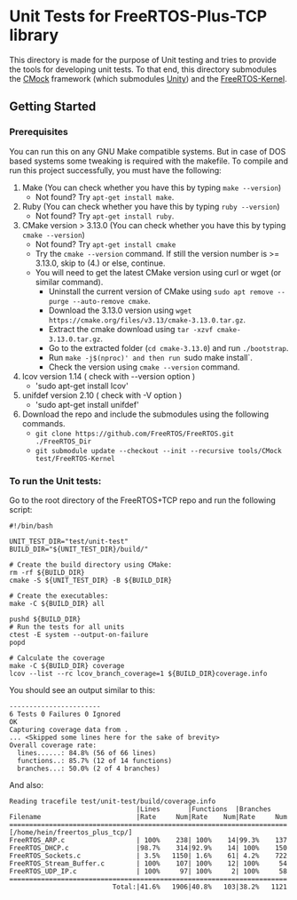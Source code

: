 # Unit Tests for FreeRTOS-Plus-TCP library
This directory is made for the purpose of Unit testing and tries to provide the tools for developing unit tests. To that end, this directory submodules the [CMock](https://github.com/ThrowTheSwitch/CMock) framework (which submodules [Unity](https://github.com/throwtheswitch/unity/tree/cf949f45ca6d172a177b00da2.3.1607b97bc7a7)) and the [FreeRTOS-Kernel](https://github.com/FreeRTOS/FreeRTOS-Kernel/).

## Getting Started
### Prerequisites
You can run this on any GNU Make compatible systems. But in case of DOS based systems some tweaking is required with the makefile.
To compile and run this project successfully, you must have the following:
1. Make (You can check whether you have this by typing `make --version`)
    - Not found? Try `apt-get install make`.
2. Ruby (You can check whether you have this by typing `ruby --version`)
    - Not found? Try `apt-get install ruby`.
3. CMake version > 3.13.0 (You can check whether you have this by typing `cmake --version`)
    - Not found? Try `apt-get install cmake`
    - Try the `cmake --version` command. If still the version number is >= 3.13.0, skip to (4.) or else, continue.
    - You will need to get the latest CMake version using curl or wget (or similar command).
        - Uninstall the current version of CMake using `sudo apt remove --purge --auto-remove cmake`.
        - Download the 3.13.0 version using `wget https://cmake.org/files/v3.13/cmake-3.13.0.tar.gz`.
        - Extract the cmake download using `tar -xzvf cmake-3.13.0.tar.gz`.
        - Go to the extracted folder (`cd cmake-3.13.0`) and run `./bootstrap`.
        - Run `make -j$(nproc)' and then run `sudo make install`.
        - Check the version using `cmake --version` command.
4. lcov version 1.14 ( check with --version option )
    - 'sudo apt-get install lcov'
5. unifdef version 2.10 ( check with -V option )
    - 'sudo apt-get install unifdef'
6. Download the repo and include the submodules using the following commands.
    - `git clone https://github.com/FreeRTOS/FreeRTOS.git ./FreeRTOS_Dir`
    - `git submodule update --checkout --init --recursive tools/CMock test/FreeRTOS-Kernel`

### To run the Unit tests:
Go to the root directory of the FreeRTOS+TCP repo and run the following script:
~~~
#!/bin/bash

UNIT_TEST_DIR="test/unit-test"
BUILD_DIR="${UNIT_TEST_DIR}/build/"

# Create the build directory using CMake:
rm -rf ${BUILD_DIR}
cmake -S ${UNIT_TEST_DIR} -B ${BUILD_DIR}

# Create the executables:
make -C ${BUILD_DIR} all

pushd ${BUILD_DIR}
# Run the tests for all units
ctest -E system --output-on-failure
popd

# Calculate the coverage
make -C ${BUILD_DIR} coverage
lcov --list --rc lcov_branch_coverage=1 ${BUILD_DIR}coverage.info
~~~

You should see an output similar to this:

```
-----------------------
6 Tests 0 Failures 0 Ignored 
OK
Capturing coverage data from .
... <Skipped some lines here for the sake of brevity>
Overall coverage rate:
  lines......: 84.8% (56 of 66 lines)
  functions..: 85.7% (12 of 14 functions)
  branches...: 50.0% (2 of 4 branches)
```

And also:

```
Reading tracefile test/unit-test/build/coverage.info
                                |Lines       |Functions  |Branches    
Filename                        |Rate     Num|Rate    Num|Rate     Num
======================================================================
[/home/hein/freertos_plus_tcp/]
FreeRTOS_ARP.c                  | 100%    238| 100%    14|99.3%    137
FreeRTOS_DHCP.c                 |98.7%    314|92.9%    14| 100%    150
FreeRTOS_Sockets.c              | 3.5%   1150| 1.6%    61| 4.2%    722
FreeRTOS_Stream_Buffer.c        | 100%    107| 100%    12| 100%     54
FreeRTOS_UDP_IP.c               | 100%     97| 100%     2| 100%     58
======================================================================
                          Total:|41.6%   1906|40.8%   103|38.2%   1121
```
